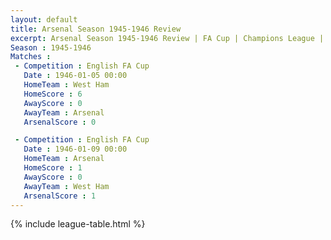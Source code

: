 ```yaml
---
layout: default
title: Arsenal Season 1945-1946 Review 
excerpt: Arsenal Season 1945-1946 Review | FA Cup | Champions League | League Cup 
Season : 1945-1946
Matches :
 - Competition : English FA Cup
   Date : 1946-01-05 00:00
   HomeTeam : West Ham
   HomeScore : 6
   AwayScore : 0
   AwayTeam : Arsenal
   ArsenalScore : 0

 - Competition : English FA Cup
   Date : 1946-01-09 00:00
   HomeTeam : Arsenal
   HomeScore : 1
   AwayScore : 0
   AwayTeam : West Ham
   ArsenalScore : 1
---
```



{% include league-table.html %}